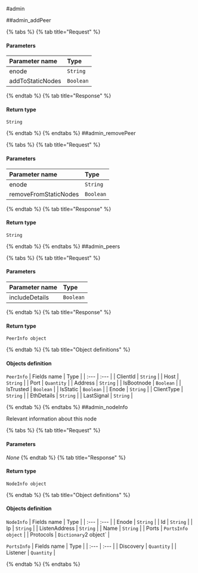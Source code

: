 #admin

##admin\_addPeer

 

{% tabs %}
{% tab title="Request" %}
#### **Parameters**

| Parameter name | Type |
| :--- | :--- |
| enode | `String` |
| addToStaticNodes | `Boolean` |
{% endtab %}
{% tab title="Response" %}

#### Return type
`String`

{% endtab %}
{% endtabs %}
##admin\_removePeer

 

{% tabs %}
{% tab title="Request" %}
#### **Parameters**

| Parameter name | Type |
| :--- | :--- |
| enode | `String` |
| removeFromStaticNodes | `Boolean` |
{% endtab %}
{% tab title="Response" %}

#### Return type
`String`

{% endtab %}
{% endtabs %}
##admin\_peers

 

{% tabs %}
{% tab title="Request" %}
#### **Parameters**

| Parameter name | Type |
| :--- | :--- |
| includeDetails | `Boolean` |
{% endtab %}
{% tab title="Response" %}

#### Return type
`PeerInfo object`

{% endtab %}
{% tab title="Object definitions" %}
#### Objects definition

`PeerInfo`
| Fields name | Type |
| :--- | :--- |
| ClientId | `String` |
| Host | `String` |
| Port | `Quantity` |
| Address | `String` |
| IsBootnode | `Boolean` |
| IsTrusted | `Boolean` |
| IsStatic | `Boolean` |
| Enode | `String` |
| ClientType | `String` |
| EthDetails | `String` |
| LastSignal | `String` |

{% endtab %}
{% endtabs %}
##admin\_nodeInfo

Relevant information about this node 

{% tabs %}
{% tab title="Request" %}
#### **Parameters**

_None_
{% endtab %}
{% tab title="Response" %}

#### Return type
`NodeInfo object`

{% endtab %}
{% tab title="Object definitions" %}
#### Objects definition

`NodeInfo`
| Fields name | Type |
| :--- | :--- |
| Enode | `String` |
| Id | `String` |
| Ip | `String` |
| ListenAddress | `String` |
| Name | `String` |
| Ports | `PortsInfo object` |
| Protocols | `Dictionary`2 object` |

`PortsInfo`
| Fields name | Type |
| :--- | :--- |
| Discovery | `Quantity` |
| Listener | `Quantity` |

{% endtab %}
{% endtabs %}

